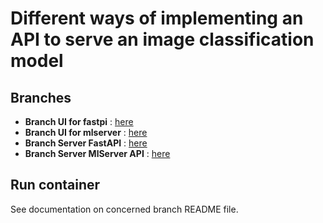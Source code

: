 # Different ways of implementing an API to serve an image classification model


## Branches

- **Branch UI for fastpi** : [here](https://github.com/goamegah/Model-Endpoints/tree/feature_vision_cls_resnet_dash_fastapi)
- **Branch UI for mlserver** : [here](https://github.com/goamegah/Model-Endpoints/tree/feature_vision_cls_resnet_dash_mlserver)
- **Branch Server FastAPI** : [here](https://github.com/goamegah/Model-Endpoints/tree/feature_vision_cls_server_fastapi)
- **Branch Server MlServer API** : [here](https://github.com/goamegah/Model-Endpoints/tree/feature_vision_cls_server_mlserver)

## Run container
See documentation on concerned branch README file.

